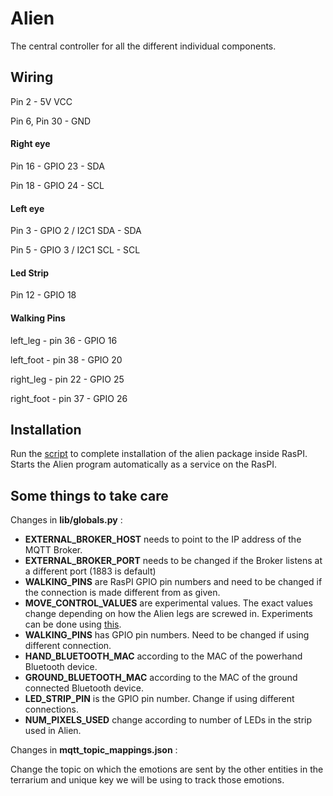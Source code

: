 # Alien

The central controller for all the different individual components.

## Wiring

Pin 2 - 5V VCC

Pin 6, Pin 30 - GND

#### Right eye
Pin 16 - GPIO 23 - SDA

Pin 18 - GPIO 24 - SCL

#### Left eye
Pin 3 - GPIO 2 / I2C1 SDA - SDA

Pin 5 - GPIO 3 / I2C1 SCL - SCL

#### Led Strip
Pin 12 - GPIO 18

#### Walking Pins
left_leg - pin 36 -  GPIO 16

left_foot - pin 38 -  GPIO 20

right_leg  - pin 22 - GPIO 25

right_foot - pin 37 - GPIO 26

## Installation
Run the [script](../scripts/) to complete installation of the alien package inside RasPI.
Starts the Alien program automatically as a service on the RasPI.

## Some things to take care
Changes in __lib/globals.py__ :
* __EXTERNAL_BROKER_HOST__ needs to point to the IP address of the MQTT Broker.
* __EXTERNAL_BROKER_PORT__ needs to be changed if the Broker listens at a different port (1883 is default)
* __WALKING_PINS__ are RasPI GPIO pin numbers and need to be changed if the connection is made different from as given.
* __MOVE_CONTROL_VALUES__ are experimental values. The exact values change depending on how the Alien legs are screwed in.
Experiments can be done using [this](../testing_modules/pigpio_test/servo_demo.py).
* __WALKING_PINS__ has GPIO pin numbers. Need to be changed if using different connection.
* __HAND_BLUETOOTH_MAC__ according to the MAC of the powerhand Bluetooth device.
* __GROUND_BLUETOOTH_MAC__ according to the MAC of the ground connected Bluetooth device.
* __LED_STRIP_PIN__ is the GPIO pin number. Change if using different connections.
* __NUM_PIXELS_USED__ change according to number of LEDs in the strip used in Alien.


Changes in __mqtt_topic_mappings.json__ :

Change the topic on which the emotions are sent by the other entities in the terrarium and unique key we will be using to track those emotions.
